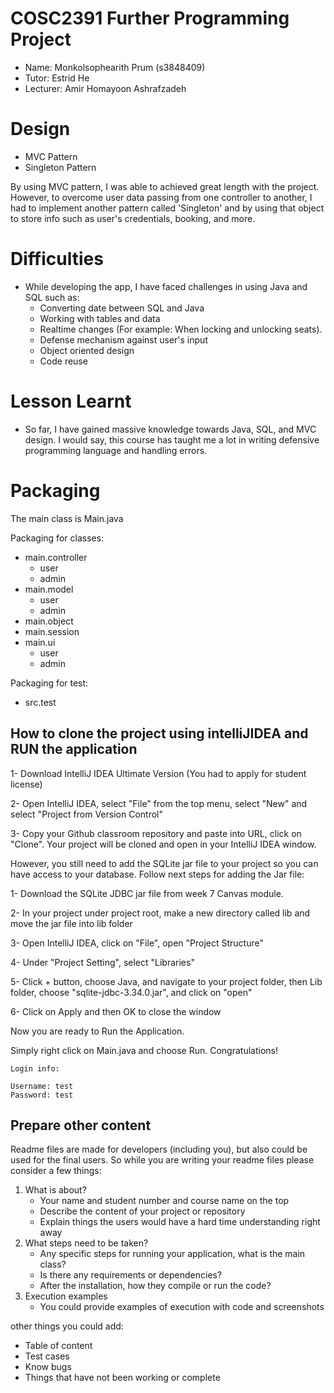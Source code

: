 # COSC2391 Further Programming Project

- Name: Monkolsophearith Prum (s3848409)
- Tutor: Estrid He
- Lecturer: Amir Homayoon Ashrafzadeh

# Design
- MVC Pattern
- Singleton Pattern

By using MVC pattern, I was able to achieved great length with the project. However, to overcome user data passing from 
one controller to another, I had to implement another pattern called 'Singleton' and by using that object to store info
such as user's credentials, booking, and more.

# Difficulties
- While developing the app, I have faced challenges in using Java and SQL such as:
   - Converting date between SQL and Java
   - Working with tables and data
   - Realtime changes (For example: When locking and unlocking seats).
   - Defense mechanism against user's input 
   - Object oriented design
   - Code reuse
   
# Lesson Learnt
- So far, I have gained massive knowledge towards Java, SQL, and MVC design. I would say, this course has taught me
a lot in writing defensive programming language and handling errors. 

# Packaging
The main class is Main.java

Packaging for classes:
 - main.controller
   - user
   - admin
 - main.model
    - user
    - admin
 - main.object
 - main.session
 - main.ui
   - user
   - admin

Packaging for test:
 - src.test

## How to clone the project using intelliJIDEA and RUN the application
1- Download IntelliJ IDEA Ultimate Version (You had to apply for student license)

2- Open IntelliJ IDEA, select "File" from the top menu, select "New" and select "Project from Version Control"  

3- Copy your Github classroom repository and paste into URL, click on "Clone".
 Your project will be cloned and open in your IntelliJ IDEA window.
 
 However, you still need to add the SQLite jar file to your project so you can have access to your database. Follow next steps for adding the Jar file:
 
1- Download the SQLite JDBC jar file from week 7 Canvas module.

2- In your project under project root, make a new directory called lib and move the jar file into lib folder

3- Open IntelliJ IDEA, click on "File", open "Project Structure"

4- Under "Project Setting", select "Libraries"

5- Click + button, choose Java, and navigate to your project folder, then Lib folder, choose "sqlite-jdbc-3.34.0.jar", and click on "open"

6- Click on Apply and then OK to close the window

Now you are ready to Run the Application.

Simply right click on Main.java and choose Run.
Congratulations!

```
Login info:

Username: test
Password: test
```

## Prepare other content

Readme files are made for developers (including you), but also could be used for the final users.
So while you are writing your readme files please consider a few things:

1. What is about?
    - Your name and student number and course name on the top
    - Describe the content of your project or repository
    - Explain things the users would have a hard time understanding right away
2. What steps need to be taken?
    - Any specific steps for running your application, what is the main class?
    - Is there any requirements or dependencies?
    - After the installation, how they compile or run the code?
3. Execution examples
    - You could provide examples of execution with code and screenshots
    

other things you could add:

- Table of content
- Test cases
- Know bugs
- Things that have not been working or complete


